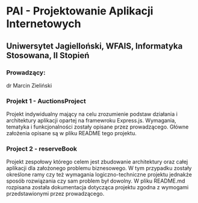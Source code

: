 # PAI - Projektowanie Aplikacji Internetowych
## Uniwersytet Jagielloński, WFAIS, Informatyka Stosowana, II Stopień
### Prowadzący:
dr Marcin Zieliński

### Projekt 1 - AuctionsProject
Projekt indywidualny mający na celu zrozumienie podstaw działania i architektury aplikacji opartej na framewroku Express.js. 
Wymagania, tematyka i funkcjonalności zostały opisane przez prowadzącego. Główne założenia opisane są w pliku README tego projektu.

### Project 2 - reserveBook
Projekt zespołowy którego celem jest zbudowanie architektury oraz całej aplikacji dla założonego problemu biznesowego.
W tym przypadku zostały określone ramy czy też wymagania logiczno-techniczne projektu jednakże sposób rozwiązania czy sam problem był dowolny.
W pliku README.md rozpisana została dokumentacja dotycząca projektu zgodna z wymogami przedstawionymi przez prowadzącego.
